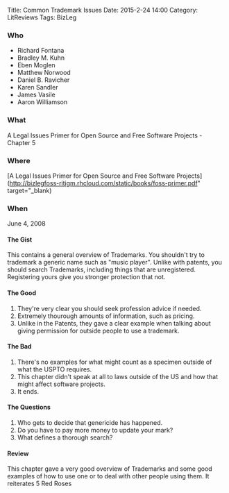 Title: Common Trademark Issues
Date: 2015-2-24 14:00
Category: LitReviews
Tags: BizLeg

### Who
- Richard Fontana
- Bradley M. Kuhn
- Eben Moglen
- Matthew Norwood
- Daniel B. Ravicher
- Karen Sandler
- James Vasile
- Aaron Williamson

### What
A Legal Issues Primer for Open Source and Free Software Projects - Chapter 5

### Where
[A Legal Issues Primer for Open Source and Free Software Projects](http://bizlegfoss-ritigm.rhcloud.com/static/books/foss-primer.pdf" target="_blank)

### When
June 4, 2008

#### The Gist
This contains a general overview of Trademarks. You shouldn't try to trademark a generic name such as "music player". Unlike with patents, you should search Trademarks, including things that are unregistered. Registering yours give you stronger protection that not.

#### The Good
1. They're very clear you should seek profession advice if needed.
2. Extremely thourough amounts of information, such as pricing.
3. Unlike in the Patents, they gave a clear example when talking about giving permission for outside people to use a trademark.

#### The Bad
1. There's no examples for what might count as a specimen outside of what the USPTO requires.
2. This chapter didn't speak at all to laws outside of the US and how that might affect software projects.
3. It ends.

#### The Questions
1. Who gets to decide that genericide has happened.
2. Do you have to pay more money to update your mark?
3. What defines a thorough search?

#### Review
This chapter gave a very good overview of Trademarks and some good examples of how to use one or to deal with other people using them. It reiterates
5 Red Roses